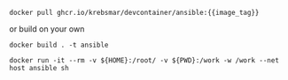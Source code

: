 ```
docker pull ghcr.io/krebsmar/devcontainer/ansible:{{image_tag}}
```
or build on your own
```
docker build . -t ansible
```
```
docker run -it --rm -v ${HOME}:/root/ -v ${PWD}:/work -w /work --net host ansible sh
```